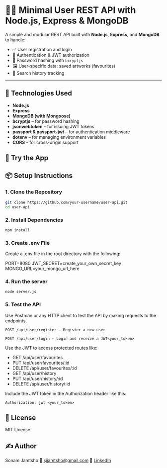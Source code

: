 # 🧑‍💻 Minimal User REST API with Node.js, Express & MongoDB

A simple and modular REST API built with **Node.js**, **Express**, and **MongoDB** to handle:

- ✅ User registration and login
- 🔐 Authentication & JWT authorization
- 🧠 Password hashing with `bcryptjs`
- 🖼️ User-specific data: saved artworks (favourites)
- 📜 Search history tracking

---

## 🔧 Technologies Used

- **Node.js**
- **Express**
- **MongoDB (with Mongoose)**
- **bcryptjs** – for password hashing
- **jsonwebtoken** – for issuing JWT tokens
- **passport & passport-jwt** – for authentication middleware
- **dotenv** – for managing environment variables
- **CORS** – for cross-origin support

## 🚀 Try the App
## 📦 Setup Instructions

### 1. Clone the Repository

```bash
git clone https://github.com/your-username/user-api.git
cd user-api
```

### 2. Install Dependencies
```bash
npm install
```
### 3. Create .env File
Create a .env file in the root directory with the following:

PORT=8080
JWT_SECRET=create_your_own_secret_key
MONGO_URL=your_mongo_url_here

### 4. Run the server
```bash
node server.js
```

### 5. Test the API
Use Postman or any HTTP client to test the API by making requests to the endpoints.

    POST /api/user/register — Register a new user

    POST /api/user/login — Login and receive a JWT<your_token>

Use the JWT to access protected routes like:

- GET /api/user/favourites
- PUT /api/user/favourites/:id
- DELETE /api/user/favourites/:id
- GET /api/user/history
- PUT /api/user/history/:id
- DELETE /api/user/history/:id

Include the JWT token in the Authorization header like this:
    
    Authorization: jwt <your_token>

## 📄 License

MIT License

## ✍️ Author

Sonam Jamtsho
📧 sjjamtsho@gmail.com
🔗 [LinkedIn](https://www.linkedin.com/in/sonam-jamtsho-944288228/)
